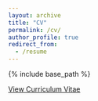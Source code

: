 ```yaml
---
layout: archive
title: "CV"
permalink: /cv/
author_profile: true
redirect_from:
  - /resume
---
```


{% include base_path %}

[View Curriculum Vitae](https://github.com/FHDD/FHDD.github.io/tree/master/files/Curriculum-Vitae-Hufei.pdf)
